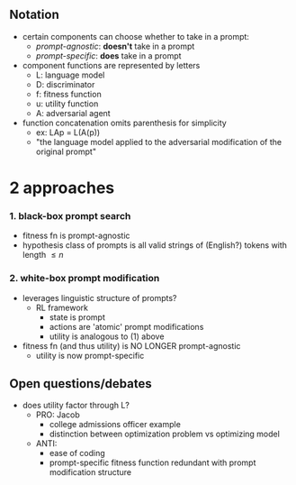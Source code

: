 ## Notation
- certain components can choose whether to take in a prompt:
    - *prompt-agnostic*: **doesn't** take in a prompt
    - *prompt-specific*: **does** take in a prompt
- component functions are represented by letters
    - L: language model
    - D: discriminator
    - f: fitness function
    - u: utility function
    - A: adversarial agent
- function concatenation omits parenthesis for simplicity
    - ex: LAp = L(A(p))
    - "the language model applied to the adversarial modification of the original prompt"

# 2 approaches

### 1. black-box prompt search
- fitness fn is prompt-agnostic
- hypothesis class of prompts is all valid strings of (English?) tokens with length $\leq n$

### 2. white-box prompt modification
- leverages linguistic structure of prompts?
    - RL framework
        - state is prompt
        - actions are 'atomic' prompt modifications
        - utility is analogous to (1) above
- fitness fn (and thus utility) is NO LONGER prompt-agnostic
    - utility is now prompt-specific

## Open questions/debates
- does utility factor through L?
    - PRO: Jacob
        - college admissions officer example
        - distinction between optimization problem vs optimizing model
    - ANTI: 
        - ease of coding
        - prompt-specific fitness function redundant with prompt modification structure